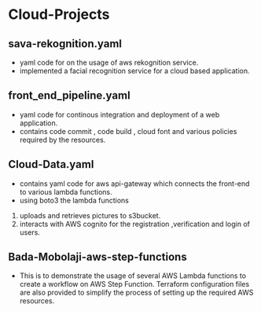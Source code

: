 # Cloud-Projects

## sava-rekognition.yaml
- yaml code for on the usage of aws rekognition service.
- implemented a facial recognition service for a cloud based application.

## front_end_pipeline.yaml

- yaml code for continous integration and deployment of a web application.
- contains code commit , code build , cloud font and various policies required by the resources.

## Cloud-Data.yaml

- contains yaml code for aws api-gateway which connects the front-end to various lambda functions.
- using boto3 the lambda functions
1. uploads and retrieves pictures to s3bucket.
2. interacts with AWS cognito for the registration ,verification and login of users.

## Bada-Mobolaji-aws-step-functions

- This is to demonstrate the usage of several AWS Lambda functions to create a workflow on AWS Step Function. Terraform configuration files are also provided to simplify the process of setting up the required AWS resources.
